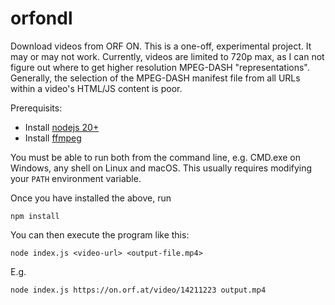 # orfondl

Download videos from ORF ON. This is a one-off, experimental project. It may or may not work. Currently, videos are limited to
720p max, as I can not figure out where to get higher resolution MPEG-DASH "representations". Generally, the selection of the
MPEG-DASH manifest file from all URLs within a video's HTML/JS content is poor.

Prerequisits:

- Install [nodejs 20+](https://nodejs.org/en)
- Install [ffmpeg](https://ffmpeg.org/download.html)

You must be able to run both from the command line, e.g. CMD.exe on Windows, any shell on Linux and macOS. This usually requires
modifying your `PATH` environment variable.

Once you have installed the above, run

```
npm install
```

You can then execute the program like this:

```
node index.js <video-url> <output-file.mp4>
```

E.g.

```
node index.js https://on.orf.at/video/14211223 output.mp4
```
